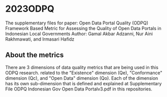 # 2023ODPQ
The supplementary files for paper: Open Data Portal Quality (ODPQ) Framework Based Metric for Assessing the Quality of Open Data Portals in Indonesian Local Governments
Author: Gamal Akbar Adzanni, Nur Aini Rakhmawati, and Irmasari Hafidz

## About the metrics
There are 3 dimensions of data quality metrics that are being used in this ODPQ research. related to the "Existence" dimension (Qe), "Conformance" dimension (Qc), and "Open Data" dimension (Qo). Each of the dimension has its own sub-dimension that is defined and explained at Supplementary File ODPQ Indonesian Gov Open Data Portalv3.pdf in this repositories.
